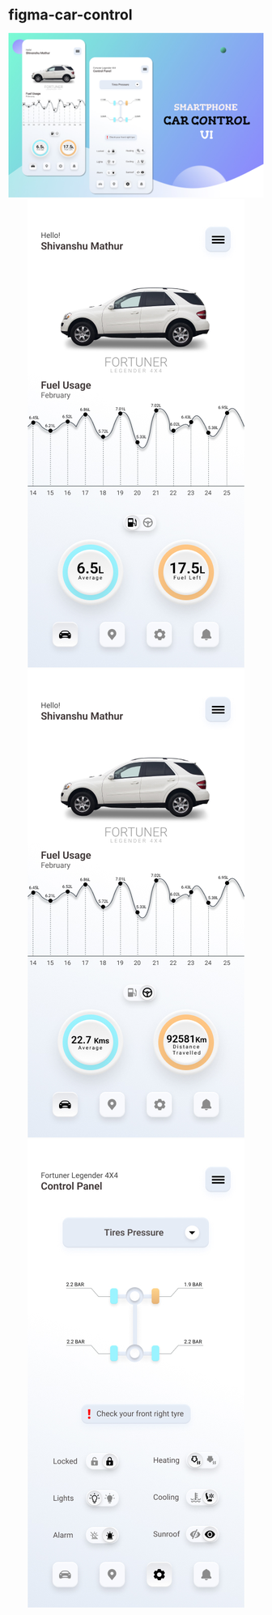 # figma-car-control
<p align="center">
  <img src="car control.jpg">
  <img src="Car Homescreen 1.jpg">
  <img src="Car Homescreen 2.jpg">
  <img src="Car Control Panel.jpg">
  </p>
